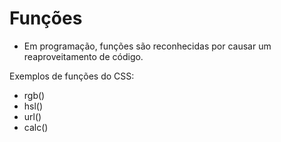 # Funções

* Em programação, funções são reconhecidas por causar um reaproveitamento de código.

Exemplos de funções do CSS:

* rgb()
* hsl()
* url()
* calc()